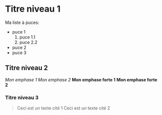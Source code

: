 # Titre  niveau 1

Ma liste à puces:
* puce 1
    1. puce 1.1
    2. puce 2.2
* puce 2
* puce 3

## Titre niveau 2

*Mon emphase 1*
_Mon emphase 2_
**Mon emphase forte 1**
__Mon emphase forte 2__

### Titre niveau 3

>Ceci est un texte cité 1
>Ceci est un texte cité 2